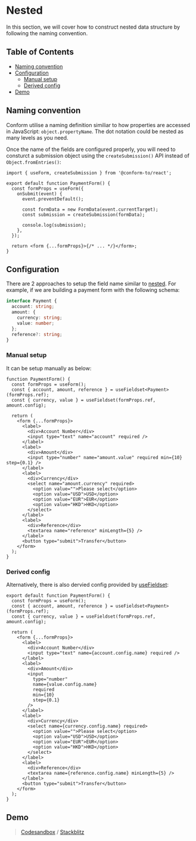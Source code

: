 # Nested

In this section, we will cover how to construct nested data structure by following the naming convention.

<!-- aside -->

## Table of Contents

- [Naming convention](#naming-convention)
- [Configuration](#configuration)
  - [Manual setup](#manual-setup)
  - [Derived config](#derived-config)
- [Demo](#demo)

<!-- /aside -->

## Naming convention

Conform utilise a naming definition similiar to how properties are accessed in JavaScript: `object.propertyName`. The dot notation could be nested as many levels as you need.

Once the name of the fields are configured properly, you will need to consturct a submission object using the `createSubmission()` API instead of `Object.fromEntries()`:

```tsx
import { useForm, createSubmission } from '@conform-to/react';

export default function PaymentForm() {
  const formProps = useForm({
    onSubmit(event) {
      event.preventDefault();

      const formData = new FormData(event.currentTarget);
      const submission = createSubmission(formData);

      console.log(submission);
    },
  });

  return <form {...formProps}>{/* ... */}</form>;
}
```

## Configuration

There are 2 approaches to setup the field name similar to [nested](../nested). For example, if we are building a payment form with the following schema:

```ts
interface Payment {
  account: string;
  amount: {
    currency: string;
    value: number;
  };
  reference?: string;
}
```

### Manual setup

It can be setup manually as below:

```tsx
function PaymentForm() {
  const formProps = useForm();
  const { account, amount, reference } = useFieldset<Payment>(formProps.ref);
  const { currency, value } = useFieldset(formProps.ref, amount.config);

  return (
    <form {...formProps}>
      <label>
        <div>Account Number</div>
        <input type="text" name="account" required />
      </label>
      <label>
        <div>Amount</div>
        <input type="number" name="amount.value" required min={10} step={0.1} />
      </label>
      <label>
        <div>Currency</div>
        <select name="amount.currency" required>
          <option value="">Please select</option>
          <option value="USD">USD</option>
          <option value="EUR">EUR</option>
          <option value="HKD">HKD</option>
        </select>
      </label>
      <label>
        <div>Reference</div>
        <textarea name="reference" minLength={5} />
      </label>
      <button type="submit">Transfer</button>
    </form>
  );
}
```

### Derived config

Alternatively, there is also dervied config provided by [useFieldset](/packages/conform-react/README.md#usefieldset):

```tsx
export default function PaymentForm() {
  const formProps = useForm();
  const { account, amount, reference } = useFieldset<Payment>(formProps.ref);
  const { currency, value } = useFieldset(formProps.ref, amount.config);

  return (
    <form {...formProps}>
      <label>
        <div>Account Number</div>
        <input type="text" name={account.config.name} required />
      </label>
      <label>
        <div>Amount</div>
        <input
          type="number"
          name={value.config.name}
          required
          min={10}
          step={0.1}
        />
      </label>
      <label>
        <div>Currency</div>
        <select name={currency.config.name} required>
          <option value="">Please select</option>
          <option value="USD">USD</option>
          <option value="EUR">EUR</option>
          <option value="HKD">HKD</option>
        </select>
      </label>
      <label>
        <div>Reference</div>
        <textarea name={reference.config.name} minLength={5} />
      </label>
      <button type="submit">Transfer</button>
    </form>
  );
}
```

## Demo

> [Codesandbox](https://codesandbox.io/s/github/edmundhung/conform/tree/main/examples/nested) / [Stackblitz](https://stackblitz.com/github/edmundhung/conform/tree/main/examples/nested)
